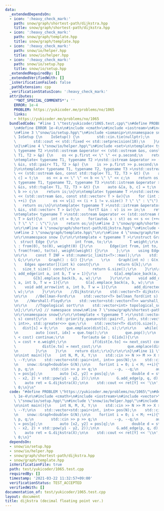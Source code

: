 ```yaml
---
data:
  _extendedDependsOn:
  - icon: ':heavy_check_mark:'
    path: snow/graph/shortest-path/dijkstra.hpp
    title: snow/graph/shortest-path/dijkstra.hpp
  - icon: ':heavy_check_mark:'
    path: snow/graph/template.hpp
    title: snow/graph/template.hpp
  - icon: ':heavy_check_mark:'
    path: snow/io/helper.hpp
    title: snow/io/helper.hpp
  - icon: ':heavy_check_mark:'
    path: snow/io/setup.hpp
    title: snow/io/setup.hpp
  _extendedRequiredBy: []
  _extendedVerifiedWith: []
  _isVerificationFailed: false
  _pathExtension: cpp
  _verificationStatusIcon: ':heavy_check_mark:'
  attributes:
    '*NOT_SPECIAL_COMMENTS*': ''
    ERROR: 1e-4
    PROBLEM: https://yukicoder.me/problems/no/1065
    links:
    - https://yukicoder.me/problems/no/1065
  bundledCode: "#line 1 \"test/yukicoder/1065.test.cpp\"\n#define PROBLEM \"https://yukicoder.me/problems/no/1065\"\
    \n#define ERROR 1e-4\n\n#include <cmath>\n#include <iostream>\n#include <vector>\n\
    \n#line 3 \"snow/io/setup.hpp\"\n#include <iomanip>\n\nnamespace snow{\n\nstruct\
    \ IoSetup {\n    IoSetup() {\n        std::cin.tie(nullptr);\n        std::ios::sync_with_stdio(false);\n\
    \        std::cout << std::fixed << std::setprecision(10);\n    }\n} iosetup;\n\
    \n}\n#line 4 \"snow/io/helper.hpp\"\n#include <set>\n\ntemplate< typename T1,\
    \ typename T2 >\nstd::ostream &operator << (std::ostream &os, const std::pair<\
    \ T1, T2 > &p) {\n    os << p.first << \" \" << p.second;\n    return os;\n}\n\
    \ntemplate< typename T1, typename T2 >\nstd::istream &operator >> (std::istream\
    \ &is, std::pair< T1, T2 > &p) {\n    is >> p.first >> p.second;\n    return is;\n\
    }\n\ntemplate< typename T1, typename T2, typename T3 >\nstd::ostream &operator\
    \ << (std::ostream &os, const std::tuple< T1, T2, T3 > &t) {\n    auto &[a, b,\
    \ c] = t;\n    os << a << \" \" << b << \" \" << c;\n    return os;\n}\n\ntemplate<\
    \ typename T1, typename T2, typename T3 >\nstd::istream &operator >> (std::istream\
    \ &is, std::tuple< T1, T2, T3 > &t) {\n    auto &[a, b, c] = t;\n    is >> a >>\
    \ b >> c;\n    return is;\n}\n\ntemplate< typename T >\nstd::ostream &operator\
    \ << (std::ostream &os, const std::vector< T > &v){\n    for (int i = 0; i < (int)v.size();\
    \ ++i) {\n        os << v[i] << (i + 1 != v.size() ? \" \" : \"\");\n    }\n \
    \   return os;\n}\n\ntemplate< typename T >\nstd::istream &operator >>  (std::istream\
    \ &is, std::vector< T > &v){\n    for(T &in : v) is >> in;\n    return is;\n}\n\
    \ntemplate< typename T >\nstd::ostream &operator << (std::ostream &os, const std::set<\
    \ T > &st){\n    int ct = 0;\n    for(auto& s : st) os << s << (++ct != st.size()\
    \ ? \" \" : \"\");\n    return os;\n}\n#line 2 \"snow/graph/shortest-path/dijkstra.hpp\"\
    \n\r\n#line 4 \"snow/graph/shortest-path/dijkstra.hpp\"\n#include <queue>\r\n\r\
    \n#line 2 \"snow/graph/template.hpp\"\n\r\n#line 4 \"snow/graph/template.hpp\"\
    \n\r\nnamespace snow {\r\n\r\ntemplate < typename T >\r\nstruct Graph {\r\n  \
    \  struct Edge {\r\n        int from, to;\r\n        T weight;\r\n        Edge()\
    \ : from(0), to(0), weight(0) {}\r\n        Edge(int from, int to, T weight) :\
    \ from(from), to(to), weight(weight) {}\r\n    };\r\n    using Edges = std::vector<Edge>;\r\
    \n\r\n    const T INF = std::numeric_limits<T>::max();\r\n    std::vector<Edges>\
    \ G;\r\n\r\n    Graph() : G() {}\r\n    \r\n    Graph(int n) : G(n) {}\r\n\r\n\
    \    Edges operator[](int k) const{\r\n        return G[k];\r\n    }\r\n\r\n \
    \   size_t size() const{\r\n        return G.size();\r\n    }\r\n\r\n    void\
    \ add_edge(int a, int b, T w = 1){\r\n        G[a].emplace_back(a, b, w);\r\n\
    \        G[b].emplace_back(b, a, w);\r\n    }\r\n\r\n    void add_directed_edge(int\
    \ a, int b, T w = 1){\r\n        G[a].emplace_back(a, b, w);\r\n    }\r\n\r\n\
    \    void add_arrow(int a, int b, T w = 1){\r\n        add_directed_edge(a, b,\
    \ w);\r\n    }\r\n\r\n    //Dijkstra\r\n    std::vector<T> dijkstra(int s) const;\r\
    \n\r\n    //Bellman-Ford\r\n    std::vector<T> bellman_ford(int s) const;\r\n\r\
    \n    //Warshall-Floyd\r\n    std::vector<std::vector<T>> warshall_floyd() const;\r\
    \n\r\n    //Topological sort\r\n    std::vector<int> topological_sort() const;\r\
    \n};\r\n\r\n} // namespace snow\n#line 7 \"snow/graph/shortest-path/dijkstra.hpp\"\
    \n\r\nnamespace snow{\r\n\r\ntemplate < typename T >\r\nstd::vector<T> Graph<T>::dijkstra(int\
    \ s) const{\r\n    std::priority_queue<std::pair<T, int>, std::vector<std::pair<T,\
    \ int>>, std::greater<>> que;\r\n    std::vector<T> dist(G.size(), INF);\r\n \
    \   dist[s] = 0;\r\n    que.emplace(dist[s], s);\r\n\r\n    while(!que.empty()){\r\
    \n        auto [cost, idx] = que.top();\r\n        que.pop();\r\n        if(dist[idx]\
    \ < cost) continue;\r\n        for(auto &e : G[idx]){\r\n            auto next_cost\
    \ = cost + e.weight;\r\n            if(dist[e.to] <= next_cost) continue;\r\n\
    \            dist[e.to] = next_cost;\r\n            que.emplace(dist[e.to], e.to);\r\
    \n        }\r\n    }\r\n    return dist;\r\n}\r\n\r\n}\n#line 11 \"test/yukicoder/1065.test.cpp\"\
    \n\nint main(){\n    int N, M, X, Y;\n    std::cin >> N >> M >> X >> Y;\n    --X,\
    \ --Y;\n\n    std::vector<std::pair<int, int>> pos(N);\n    std::cin >> pos;\n\
    \n    snow::Graph<double> G(N);\n\n    for(int i = 0; i < M; ++i){\n        int\
    \ p, q;\n        std::cin >> p >> q;\n        --p, --q;\n        auto [x1, y1]\
    \ = pos[p];\n        auto [x2, y2] = pos[q];\n        double d = std::sqrt(std::pow(x1\
    \ - x2, 2) + std::pow(y1 - y2, 2));\n\n        G.add_edge(p, q, d);\n    }\n\n\
    \    auto ret = G.dijkstra(X);\n\n    std::cout << ret[Y] << '\\n';\n\n    return\
    \ 0;\n}\n"
  code: "#define PROBLEM \"https://yukicoder.me/problems/no/1065\"\n#define ERROR\
    \ 1e-4\n\n#include <cmath>\n#include <iostream>\n#include <vector>\n\n#include\
    \ \"snow/io/setup.hpp\"\n#include \"snow/io/helper.hpp\"\n#include \"snow/graph/shortest-path/dijkstra.hpp\"\
    \n\nint main(){\n    int N, M, X, Y;\n    std::cin >> N >> M >> X >> Y;\n    --X,\
    \ --Y;\n\n    std::vector<std::pair<int, int>> pos(N);\n    std::cin >> pos;\n\
    \n    snow::Graph<double> G(N);\n\n    for(int i = 0; i < M; ++i){\n        int\
    \ p, q;\n        std::cin >> p >> q;\n        --p, --q;\n        auto [x1, y1]\
    \ = pos[p];\n        auto [x2, y2] = pos[q];\n        double d = std::sqrt(std::pow(x1\
    \ - x2, 2) + std::pow(y1 - y2, 2));\n\n        G.add_edge(p, q, d);\n    }\n\n\
    \    auto ret = G.dijkstra(X);\n\n    std::cout << ret[Y] << '\\n';\n\n    return\
    \ 0;\n}"
  dependsOn:
  - snow/io/setup.hpp
  - snow/io/helper.hpp
  - snow/graph/shortest-path/dijkstra.hpp
  - snow/graph/template.hpp
  isVerificationFile: true
  path: test/yukicoder/1065.test.cpp
  requiredBy: []
  timestamp: '2021-03-22 11:32:57+09:00'
  verificationStatus: TEST_ACCEPTED
  verifiedWith: []
documentation_of: test/yukicoder/1065.test.cpp
layout: document
title: dijkstra (decimal floating point ver.)
---
```


